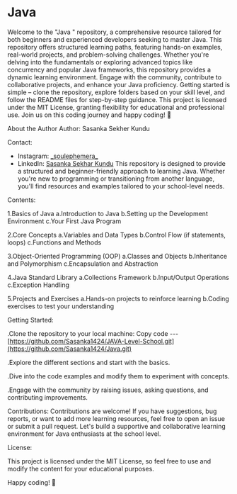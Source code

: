 # Java
  Welcome to the "Java " repository, a comprehensive resource tailored for both beginners and experienced developers seeking to master Java. This repository offers structured learning paths, featuring hands-on examples, real-world projects, and problem-solving challenges. Whether you're delving into the fundamentals or exploring advanced topics like concurrency and popular Java frameworks, this repository provides a dynamic learning environment. Engage with the community, contribute to collaborative projects, and enhance your Java proficiency. Getting started is simple – clone the repository, explore folders based on your skill level, and follow the README files for step-by-step guidance. This project is licensed under the MIT License, granting flexibility for educational and professional use. Join us on this coding journey and happy coding! 🚀


About the Author
Author: Sasanka Sekher Kundu



Contact:
  - Instagram: [\_soulephemera\_](https://www.instagram.com/_soulephemera_?igsh=MWdyNHd2NDFzZWl3Yw==)
  - LinkedIn: [Sasanka Sekhar Kundu](www.linkedin.com/in/sasanka-sekhar-kundu-b746072a7)
This repository is designed to provide a structured and beginner-friendly approach to learning Java. Whether you're new to programming or transitioning from another language, you'll find resources and examples tailored to your school-level needs.



Contents:



1.Basics of Java
a.Introduction to Java
b.Setting up the Development Environment
c.Your First Java Program


2.Core Concepts
a.Variables and Data Types
b.Control Flow (if statements, loops)
c.Functions and Methods


3.Object-Oriented Programming (OOP)
a.Classes and Objects
b.Inheritance and Polymorphism
c.Encapsulation and Abstraction


4.Java Standard Library
a.Collections Framework
b.Input/Output Operations
c.Exception Handling


5.Projects and Exercises
a.Hands-on projects to reinforce learning
b.Coding exercises to test your understanding


Getting Started:


.Clone the repository to your local machine:
Copy code --- [https://github.com/Sasanka1424/JAVA-Level-School.git](https://github.com/Sasanka1424/Java.git)

.Explore the different sections and start with the basics.

.Dive into the code examples and modify them to experiment with concepts.

.Engage with the community by raising issues, asking questions, and contributing improvements.




Contributions:
Contributions are welcome! If you have suggestions, bug reports, or want to add more learning resources, feel free to open an issue or submit a pull request. Let's build a supportive and collaborative learning environment for Java enthusiasts at the school level.

License:


This project is licensed under the MIT License, so feel free to use and modify the content for your educational purposes.



Happy coding! 🚀
